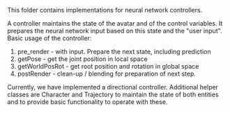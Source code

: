 This folder contains implementations for neural network controllers. 

A controller maintains the state of the avatar and of the control variables. It prepares the neural network input based on this state and the "user input". 
Basic usage of the controller: 

1. pre_render - with input. Prepare the next state, including prediction
2. getPose - get the joint position in local space
3. getWorldPosRot - get root position and rotation in global space
4. postRender - clean-up / blending for preparation of next step. 

Currently, we have implemented a directional controller. 
Additional helper classes are Character and Trajectory to maintain the state of both entities and to provide basic functionality to operate with these. 